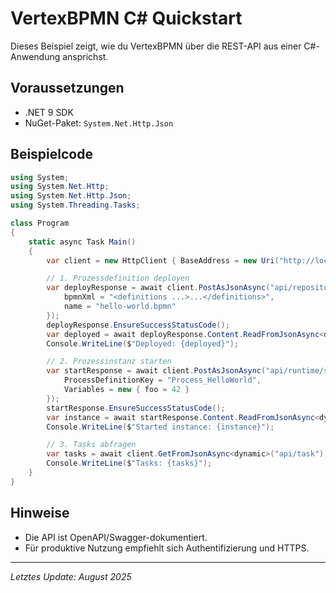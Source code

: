 # VertexBPMN C# Quickstart

Dieses Beispiel zeigt, wie du VertexBPMN über die REST-API aus einer C#-Anwendung ansprichst.

## Voraussetzungen
- .NET 9 SDK
- NuGet-Paket: `System.Net.Http.Json`

## Beispielcode
```csharp
using System;
using System.Net.Http;
using System.Net.Http.Json;
using System.Threading.Tasks;

class Program
{
    static async Task Main()
    {
        var client = new HttpClient { BaseAddress = new Uri("http://localhost:5000/") };

        // 1. Prozessdefinition deployen
        var deployResponse = await client.PostAsJsonAsync("api/repository", new {
            bpmnXml = "<definitions ...>...</definitions>",
            name = "hello-world.bpmn"
        });
        deployResponse.EnsureSuccessStatusCode();
        var deployed = await deployResponse.Content.ReadFromJsonAsync<dynamic>();
        Console.WriteLine($"Deployed: {deployed}");

        // 2. Prozessinstanz starten
        var startResponse = await client.PostAsJsonAsync("api/runtime/start", new {
            ProcessDefinitionKey = "Process_HelloWorld",
            Variables = new { foo = 42 }
        });
        startResponse.EnsureSuccessStatusCode();
        var instance = await startResponse.Content.ReadFromJsonAsync<dynamic>();
        Console.WriteLine($"Started instance: {instance}");

        // 3. Tasks abfragen
        var tasks = await client.GetFromJsonAsync<dynamic>("api/task");
        Console.WriteLine($"Tasks: {tasks}");
    }
}
```

## Hinweise
- Die API ist OpenAPI/Swagger-dokumentiert.
- Für produktive Nutzung empfiehlt sich Authentifizierung und HTTPS.

---
*Letztes Update: August 2025*
